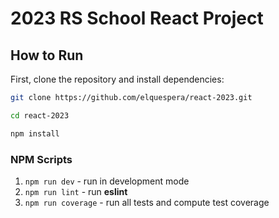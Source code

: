 # 2023 RS School React Project

## How to Run

First, clone the repository and install dependencies:

```bash
git clone https://github.com/elquespera/react-2023.git

cd react-2023

npm install
```

### NPM Scripts

1. `npm run dev` - run in development mode
2. `npm run lint` - run **eslint**
3. `npm run coverage` - run all tests and compute test coverage
